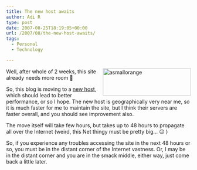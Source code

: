 ```yaml
---
title: The new host awaits
author: Adi R
type: post
date: 2007-08-25T18:19:05+00:00
url: /2007/08/the-new-host-awaits/
tags:
  - Personal
  - Technology

---
```

<a href="http://www.asmallorange.com" target="_blank" atomicselection="true"><img src="/uploads/2007/08/asmallorange.jpg?resize=240%2C74" style="border: 0px none " alt="asmallorange" align="right" border="0" height="74" width="240" data-recalc-dims="1" /></a> Well, after whole of 2 weeks, this site already needs more room 🙂

So, this blog is moving to a <a href="http://www.asmallorange.com/" target="_blank">new host</a>, which should lead to better performance, or so I hope. The new host is geographically very near me, so it is much faster for me to maintain the site, but I think their servers are faster overall, and you should see improvement also.

The move itself will take few hours, but takes up to 48 hours to propagate all over the Internet (weird, this Net thingy must be pretty big&#8230; 😉 )

So, if you experience any troubles accessing the site in the next 48 hours or so, you must be in the distant corner of the Internet vastness. Or, I may be in the distant corner and you are in the smack middle, either way, just come back a little later.